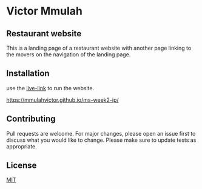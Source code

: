 # Victor Mmulah

## Restaurant website

This is a landing page of a restaurant website with another page linking to the movers on the navigation of the landing page.

## Installation

use the [live-link](https://mmulahvictor.github.io/ms-week2-ip/) to run the website.

<https://mmulahvictor.github.io/ms-week2-ip/>

## Contributing

Pull requests are welcome. For major changes, please open an issue first to discuss what you would like to change.
Please make sure to update tests as appropriate.

## License

[MIT]()